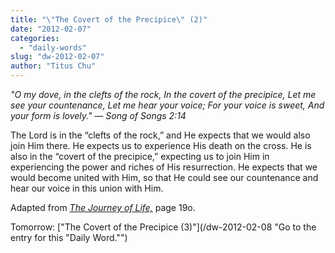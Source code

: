 ```yaml
---
title: "\"The Covert of the Precipice\" (2)"
date: "2012-02-07"
categories: 
  - "daily-words"
slug: "dw-2012-02-07"
author: "Titus Chu"
---
```


_"O my dove, in the clefts of the rock, In the covert of the precipice, Let me see your countenance, Let me hear your voice; For your voice is sweet, And your form is lovely." — Song of Songs 2:14_

The Lord is in the “clefts of the rock,” and He expects that we would also join Him there. He expects us to experience His death on the cross. He is also in the “covert of the precipice,” expecting us to join Him in experiencing the power and riches of His resurrection. He expects that we would become united with Him, so that He could see our countenance and hear our voice in this union with Him.

Adapted from _[The Journey of Life,](/book-journey "Go to the listing for this book.")_ page 19o.

Tomorrow: ["The Covert of the Precipice (3)"](/dw-2012-02-08 "Go to the entry for this "Daily Word."")
